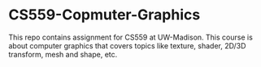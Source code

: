 # CS559-Copmuter-Graphics

This repo contains assignment for CS559 at UW-Madison. This course is about computer graphics that covers topics like texture, shader, 2D/3D transform, mesh and shape, etc.
